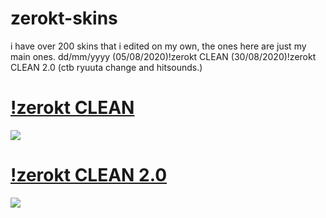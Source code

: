 # zerokt-skins
i have over 200 skins that i edited on my own, the ones here are just my main ones.
dd/mm/yyyy
(05/08/2020)!zerokt CLEAN
(30/08/2020)!zerokt CLEAN 2.0  (ctb ryuuta change and hitsounds.)

# [!zerokt CLEAN](https://drive.google.com/file/d/1H8QpSHZbAfcKJi8TzOI-OldjuHirLMOp/view?usp=sharing)
![](https://osu.ppy.sh/ss/15474705/778c)

# [!zerokt CLEAN 2.0](https://drive.google.com/file/d/1s_ZxLAJIi-x8wd42UzFIBwg28T0TSs67/view?usp=sharing) 
![](https://osu.ppy.sh/ss/15474712/7eab)

